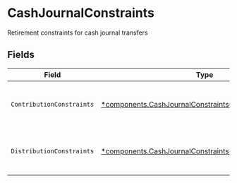 # CashJournalConstraints

Retirement constraints for cash journal transfers


## Fields

| Field                                                                                                                                 | Type                                                                                                                                  | Required                                                                                                                              | Description                                                                                                                           |
| ------------------------------------------------------------------------------------------------------------------------------------- | ------------------------------------------------------------------------------------------------------------------------------------- | ------------------------------------------------------------------------------------------------------------------------------------- | ------------------------------------------------------------------------------------------------------------------------------------- |
| `ContributionConstraints`                                                                                                             | [*components.CashJournalConstraintsContributionConstraints](../../models/components/cashjournalconstraintscontributionconstraints.md) | :heavy_minus_sign:                                                                                                                    | Contribution constraints for the destination account                                                                                  |
| `DistributionConstraints`                                                                                                             | [*components.CashJournalConstraintsDistributionConstraints](../../models/components/cashjournalconstraintsdistributionconstraints.md) | :heavy_minus_sign:                                                                                                                    | Distribution constraints for the source account                                                                                       |
